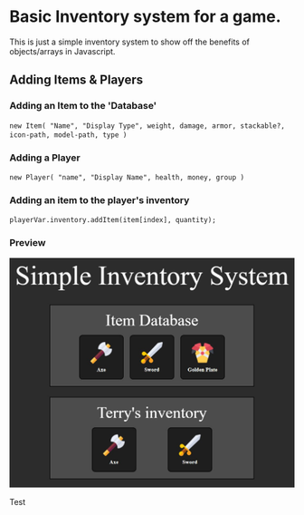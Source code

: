 # Basic Inventory system for a game.

This is just a simple inventory system to show off the benefits of objects/arrays in Javascript.

## Adding Items & Players

### Adding an Item to the 'Database'
```
new Item( "Name", "Display Type", weight, damage, armor, stackable?, icon-path, model-path, type )
```

### Adding a Player
```
new Player( "name", "Display Name", health, money, group )
```

### Adding an item to the player's inventory
```
playerVar.inventory.addItem(item[index], quantity);
```

### Preview
![](images/readme.jpg)

Test
